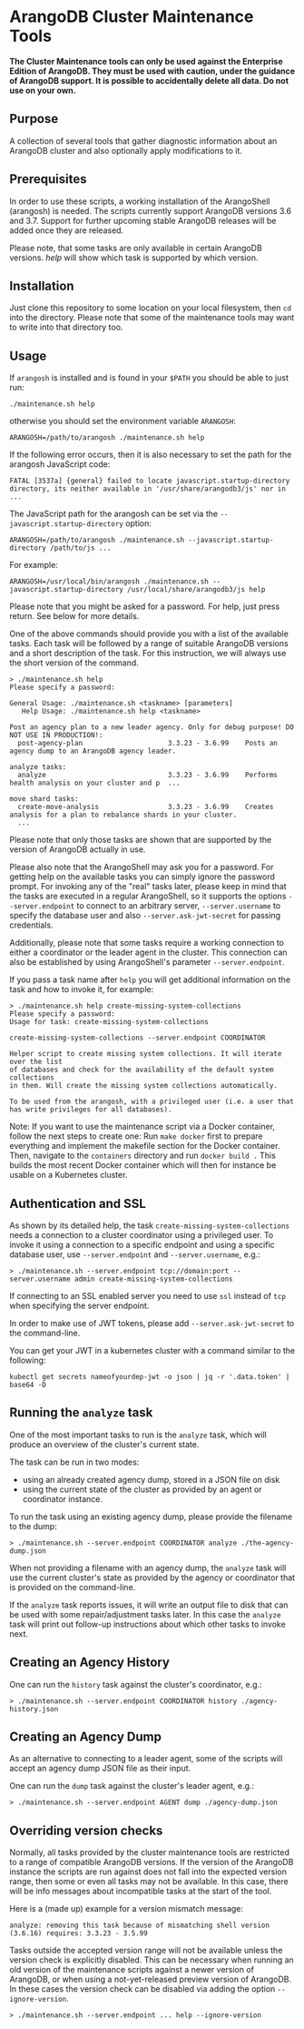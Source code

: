 # ArangoDB Cluster Maintenance Tools

**The Cluster Maintenance tools can only be used against the Enterprise
Edition of ArangoDB. They must be used with caution, under the
guidance of ArangoDB support. It is possible to accidentally delete
all data. Do not use on your own.**

## Purpose

A collection of several tools that gather diagnostic information
about an ArangoDB cluster and also optionally apply modifications
to it.

## Prerequisites

In order to use these scripts, a working installation of the
ArangoShell (arangosh) is needed. The scripts currently support
ArangoDB versions 3.6 and 3.7. Support for further upcoming stable 
ArangoDB releases will be added once they are released.

Please note, that some tasks are only available in certain
ArangoDB versions. *help* will show which task is supported
by which version.

## Installation

Just clone this repository to some location on your local filesystem,
then `cd` into the directory. Please note that some of the maintenance
tools may want to write into that directory too.

## Usage

If `arangosh` is installed and is found in your `$PATH` you should be
able to just run:

```
./maintenance.sh help
```

otherwise you should set the environment variable `ARANGOSH`:

```
ARANGOSH=/path/to/arangosh ./maintenance.sh help
```

If the following error occurs, then it is also necessary to set the
path for the arangosh JavaScript code:

```
FATAL [3537a] {general} failed to locate javascript.startup-directory directory, its neither available in '/usr/share/arangodb3/js' nor in ...
```

The JavaScript path for the arangosh can be set via the 
`--javascript.startup-directory` option:

```
ARANGOSH=/path/to/arangosh ./maintenance.sh --javascript.startup-directory /path/to/js ...
```

For example:

```
ARANGOSH=/usr/local/bin/arangosh ./maintenance.sh --javascript.startup-directory /usr/local/share/arangodb3/js help
```

Please note that you might be asked for a password. For help, just press
return. See below for more details.

One of the above commands should provide you with a list of the
available tasks. Each task will be followed by a range of suitable
ArangoDB versions and a short description of the task. For this
instruction, we will always use the short version of the command.

```
> ./maintenance.sh help
Please specify a password:

General Usage: ./maintenance.sh <taskname> [parameters]
   Help Usage: ./maintenance.sh help <taskname>

Post an agency plan to a new leader agency. Only for debug purpose! DO NOT USE IN PRODUCTION!:
  post-agency-plan                     3.3.23 - 3.6.99    Posts an agency dump to an ArangoDB agency leader.

analyze tasks:
  analyze                              3.3.23 - 3.6.99    Performs health analysis on your cluster and p  ...

move shard tasks:
  create-move-analysis                 3.3.23 - 3.6.99    Creates analysis for a plan to rebalance shards in your cluster.
  ...
```

Please note that only those tasks are shown that are supported by the
version of ArangoDB actually in use.

Please also note that the ArangoShell may ask you for a password. For
getting help on the available tasks you can simply ignore the password
prompt. For invoking any of the "real" tasks later, please keep in
mind that the tasks are executed in a regular ArangoShell, so it
supports the options `--server.endpoint` to connect to an arbitrary
server, `--server.username` to specify the database user and also
`--server.ask-jwt-secret` for passing credentials.

Additionally, please note that some tasks require a working connection
to either a coordinator or the leader agent in the cluster. This
connection can also be established by using ArangoShell's parameter
`--server.endpoint`.

If you pass a task name after `help` you will get additional
information on the task and how to invoke it, for example:

```
> ./maintenance.sh help create-missing-system-collections
Please specify a password:
Usage for task: create-missing-system-collections

create-missing-system-collections --server.endpoint COORDINATOR

Helper script to create missing system collections. It will iterate over the list
of databases and check for the availability of the default system collections
in them. Will create the missing system collections automatically.

To be used from the arangosh, with a privileged user (i.e. a user that
has write privileges for all databases).
```

Note: If you want to use the maintenance script via a Docker container, follow the next steps to create one:
Run `make docker` first to prepare everything and implement the makefile section for the Docker container. 
Then, navigate to the `containers` directory and run `docker build .`
This builds the most recent Docker container which will then for instance be usable on a Kubernetes cluster.

## Authentication and SSL

As shown by its detailed help, the task
`create-missing-system-collections` needs a connection to a cluster
coordinator using a privileged user. To invoke it using a connection
to a specific endpoint and using a specific database user, use
`--server.endpoint` and `--server.username`, e.g.:

```
> ./maintenance.sh --server.endpoint tcp://domain:port --server.username admin create-missing-system-collections
```

If connecting to an SSL enabled server you need to use `ssl` instead
of `tcp` when specifying the server endpoint.

In order to make use of JWT tokens, please add
`--server.ask-jwt-secret` to the command-line.

You can get your JWT in a kubernetes cluster with a command similar to
the following:

```
kubectl get secrets nameofyourdep-jwt -o json | jq -r '.data.token' | base64 -D
```

## Running the `analyze` task

One of the most important tasks to run is the `analyze` task, which will produce
an overview of the cluster's current state.

The task can be run in two modes:
* using an already created agency dump, stored in a JSON file on disk
* using the current state of the cluster as provided by an agent or coordinator
  instance.

To run the task using an existing agency dump, please provide the filename to the
dump:
```
> ./maintenance.sh --server.endpoint COORDINATOR analyze ./the-agency-dump.json
```

When not providing a filename with an agency dump, the `analyze` task will use the
current cluster's state as provided by the agency or coordinator that is provided
on the command-line.

If the `analyze` task reports issues, it will write an output file to disk that can
be used with some repair/adjustment tasks later.
In this case the `analyze` task will print out follow-up instructions about which
other tasks to invoke next.

## Creating an Agency History

One can run the `history` task against the cluster's coordinator, e.g.:

```
> ./maintenance.sh --server.endpoint COORDINATOR history ./agency-history.json
```

## Creating an Agency Dump

As an alternative to connecting to a leader agent, some of the scripts
will accept an agency dump JSON file as their input.

One can run the `dump` task against the cluster's leader agent, e.g.:

```
> ./maintenance.sh --server.endpoint AGENT dump ./agency-dump.json
```

## Overriding version checks

Normally, all tasks provided by the cluster maintenance tools are restricted
to a range of compatible ArangoDB versions. If the version of the ArangoDB
instance the scripts are run against does not fall into the expected version
range, then some or even all tasks may not be available. In this case, there 
will be info messages about incompatible tasks at the start of the tool.

Here is a (made up) example for a version mismatch message:
```
analyze: removing this task because of mismatching shell version (3.6.16) requires: 3.3.23 - 3.5.99
```
Tasks outside the accepted version range will not be available unless the
version check is explicitly disabled. This can be necessary when running
an old version of the maintenance scripts against a newer version of ArangoDB,
or when using a not-yet-released preview version of ArangoDB.
In these cases the version check can be disabled via adding the option 
`--ignore-version`.

```
> ./maintenance.sh --server.endpoint ... help --ignore-version
```
